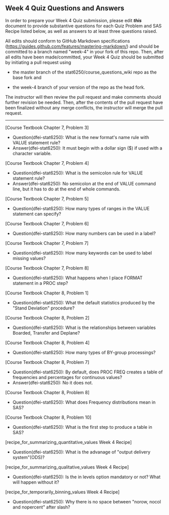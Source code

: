 ## Week 4 Quiz Questions and Answers

In order to prepare your Week 4 Quiz submission, please edit ***this*** document to provide substantive questions for each Quiz Problem and SAS Recipe listed below, as well as answers to at least three questions raised.

All edits should conform to GitHub Markdown specifications (https://guides.github.com/features/mastering-markdown/) and should be committed to a branch named "week-4" in your fork of this repo. Then, after all edits have been made/committed, your Week 4 Quiz should be submitted by initiating a pull request using

- the master branch of the stat6250/course_questions_wiki repo as the base fork and

- the week-4 branch of your version of the repo as the head fork.

The instructor will then review the pull request and make comments should further revision be needed. Then, after the contents of the pull request have been finalized without any merge conflicts, the instructor will merge the pull request.

********************************************************************************



[Course Textbook Chapter 7, Problem 3]
- Question(dfei-stat6250): What is the new format's name rule with VALUE statement rule?
- Answer(dfei-stat6250): It must begin with a dollar sign ($) if used with a character variable.



[Course Textbook Chapter 7, Problem 4]
- Question(dfei-stat6250): What is the semicolon rule for VALUE statement rule? 
- Answer(dfei-stat6250): No semicolon at the end of VALUE command line, but it has to do at the end of whole commands.



[Course Textbook Chapter 7, Problem 5]
- Question(dfei-stat6250): How many types of ranges in the VALUE statement can specify?



[Course Textbook Chapter 7, Problem 6]
- Question(dfei-stat6250): How many numbers can be used in a label?



[Course Textbook Chapter 7, Problem 7]
- Question(dfei-stat6250): How many keywords can be used to label missing values?



[Course Textbook Chapter 7, Problem 8]
- Question(dfei-stat6250): What happens when I place FORMAT statement in a PROC step?



[Course Textbook Chapter 8, Problem 1]
- Question(dfei-stat6250): What the default statistics produced by the "Stand Deviation" procedure?



[Course Textbook Chapter 8, Problem 2]
- Question(dfei-stat6250): What is the relationships between variables Boarded, Transfer and Deplane?



[Course Textbook Chapter 8, Problem 4]
- Question(dfei-stat6250): How many types of BY-group processings?



[Course Textbook Chapter 8, Problem 7]
- Question(dfei-stat6250): By default, does PROC FREQ creates a table of frequencies and percentages for continuous values?
- Answer(dfei-stat6250): No it does not.



[Course Textbook Chapter 8, Problem 8]
- Question(dfei-stat6250): What does Frequency distributions mean in SAS? 



[Course Textbook Chapter 8, Problem 10]
- Question(dfei-stat6250): What is the first step to produce a table in SAS?



[recipe_for_summarizing_quantitative_values Week 4 Recipe]
- Question(dfei-stat6250): What is the advanage of "output delivery system"(ODS)?



[recipe_for_summarizing_qualitative_values Week 4 Recipe]
- Question(dfei-stat6250): Is the in levels option mandatory or not? What will happen without it? 



[recipe_for_temporarily_binning_values Week 4 Recipe]
- Question(dfei-stat6250): Why there is no space between "norow, nocol and nopercent" after slash? 


